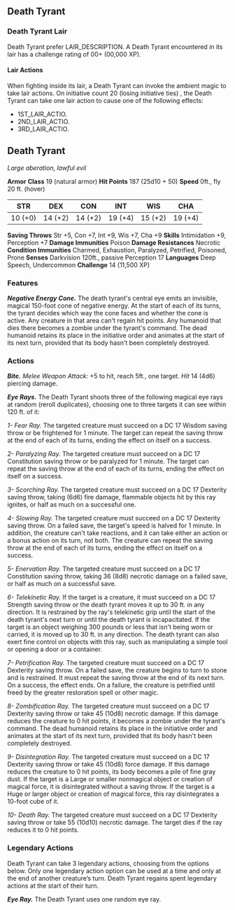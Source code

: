 ## Death Tyrant

### Death Tyrant Lair
Death Tyrant prefer LAIR_DESCRIPTION. A Death Tyrant encountered in its lair has a challenge rating of 00+ (00,000 XP).

#### Lair Actions
When fighting inside its lair, a Death Tyrant can invoke the ambient magic to take lair actions. On initiative count 20 (losing initiative ties) , the Death Tyrant can take one lair action to cause one of the following effects:
- 1ST_LAIR_ACTIO.
- 2ND_LAIR_ACTIO.
- 3RD_LAIR_ACTIO.

## Death Tyrant
*Large aberation, lawful evil*

**Armor Class** 19 (natural armor)
**Hit Points** 187 (25d10 + 50)
**Speed** 0ft., fly 20 ft. (hover)

|   STR   |   DEX   |   CON   |   INT   |   WIS   |   CHA   |
|:-------:|:-------:|:-------:|:-------:|:-------:|:-------:|
| 10 (+0) | 14 (+2) | 14 (+2) | 19 (+4) | 15 (+2) | 19 (+4) |

**Saving Throws** Str +5, Con +7, Int +9, Wis +7, Cha +9
**Skills** Intimidation +9, Perception +7
**Damage Immunities** Poison
**Damage Resistances** Necrotic
**Condition Immunities** Charmed, Exhaustion, Paralyzed, Petrified, Poisoned, Prone
**Senses** Darkvision 120ft., passive Perception 17
**Languages** Deep Speech, Undercommon
**Challenge** 14 (11,500 XP)

### Features
***Negative Energy Cone.*** The death tyrant's central eye emits an invisible, magical 150-foot cone of negative energy. At the start of each of its turns, the tyrant decides which way the cone faces and whether the cone is active. Any creature in that area can't regain hit points. Any humanoid that dies there becomes a zombie under the tyrant's command. The dead humanoid retains its place in the initiative order and animates at the start of its next turn, provided that its body hasn't been completely destroyed.

### Actions
***Bite.*** *Melee Weapon Attack:* +5 to hit, reach 5ft., one target. *Hit* 14 (4d6) piercing damage. 

***Eye Rays.*** The Death Tyrant shoots three of the following magical eye rays at random (reroll duplicates), choosing one to three targets it can see within 120 ft. of it:

*1- Fear Ray.* The targeted creature must succeed on a DC 17 Wisdom saving throw or be frightened for 1 minute. The target can repeat the saving throw at the end of each of its turns, ending the effect on itself on a success.

*2- Paralyzing Ray.* The targeted creature must succeed on a DC 17 Constitution saving throw or be paralyzed for 1 minute. The target can repeat the saving throw at the end of each of its turns, ending the effect on itself on a success.

*3- Scorching Ray.* The targeted creature must succeed on a DC 17 Dexterity saving throw, taking (6d6) fire damage, flammable objects hit by this ray ignites, or half as much on a successful one. 

*4- Slowing Ray.* The targeted creature must succeed on a DC 17 Dexterity saving throw. On a failed save, the target's speed is halved for 1 minute. In addition, the creature can't take reactions, and it can take either an action or a bonus action on its turn, not both. The creature can repeat the saving throw at the end of each of its turns, ending the effect on itself on a success.

*5- Enervation Ray.* The targeted creature must succeed on a DC 17 Constitution saving throw, taking 36 (8d8) necrotic damage on a failed save, or half as much on a successful save.

*6- Telekinetic Ray.* If the target is a creature, it must succeed on a DC 17 Strength saving throw or the death tyrant moves it up to 30 ft. in any direction. It is restrained by the ray's telekinetic grip until the start of the death tyrant's next turn or until the death tyrant is incapacitated. If the target is an object weighing 300 pounds or less that isn't being worn or carried, it is moved up to 30 ft. in any direction. The death tyrant can also exert fine control on objects with this ray, such as manipulating a simple tool or opening a door or a container.

*7- Petrification Ray.* The targeted creature must succeed on a DC 17 Dexterity saving throw. On a failed save, the creature begins to turn to stone and is restrained. It must repeat the saving throw at the end of its next turn. On a success, the effect ends. On a failure, the creature is petrified until freed by the greater restoration spell or other magic.

*8- Zombification Ray.* The targeted creature must succeed on a DC 17 Dexterity saving throw or take 45 (10d8) necrotic damage. If this damage reduces the creature to 0 hit points, it becomes a zombie under the tyrant's command. The dead humanoid retains its place in the initiative order and animates at the start of its next turn, provided that its body hasn't been completely destroyed. 

*9- Disintegration Ray.* The targeted creature must succeed on a DC 17 Dexterity saving throw or take 45 (10d8) force damage. If this damage reduces the creature to 0 hit points, its body becomes a pile of fine gray dust. If the target is a Large or smaller nonmagical object or creation of magical force, it is disintegrated without a saving throw. If the target is a Huge or larger object or creation of magical force, this ray disintegrates a 10-foot cube of it.

*10- Death Ray.* The targeted creature must succeed on a DC 17 Dexterity saving throw or take 55 (10d10) necrotic damage. The target dies if the ray reduces it to 0 hit points.

### Legendary Actions
Death Tyrant can take 3 legendary actions, choosing from the options below. Only one legendary action option can be used at a time and only at the end of another creature’s turn. Death Tyrant regains spent legendary actions at the start of their turn.

***Eye Ray.*** The Death Tyrant uses one random eye ray.
